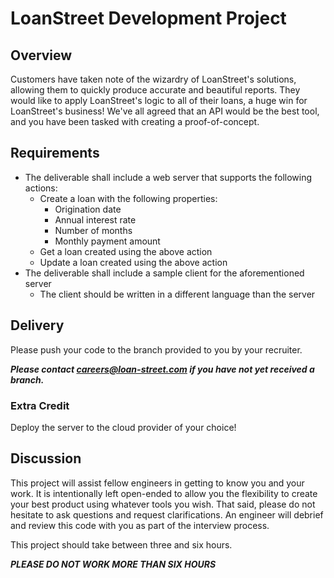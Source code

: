 # LoanStreet Development Project

## Overview
Customers have taken note of the wizardry of LoanStreet's solutions,
allowing them to quickly produce accurate and beautiful reports.
They would like to apply LoanStreet's logic to all of their loans,
a huge win for LoanStreet's business!
We've all agreed that an API would be the best tool,
and you have been tasked with creating a proof-of-concept.

## Requirements
* The deliverable shall include a web server that supports the following actions:
    * Create a loan with the following properties:
        * Origination date
        * Annual interest rate
        * Number of months
        * Monthly payment amount
    * Get a loan created using the above action
    * Update a loan created using the above action
* The deliverable shall include a sample client for the aforementioned server
    * The client should be written in a different language than the server

## Delivery
Please push your code to the branch provided to you by your recruiter.

_**Please contact careers@loan-street.com if you have not yet received a branch.**_

### Extra Credit
Deploy the server to the cloud provider of your choice!

## Discussion

This project will assist fellow engineers in getting to know you and your work.
It is intentionally left open-ended to allow you the flexibility to create your
best product using whatever tools you wish.
That said, please do not hesitate to ask questions and request clarifications.
An engineer will debrief and review this code with you as part of the
interview process.

This project should take between three and six hours.

_**PLEASE DO NOT WORK MORE THAN SIX HOURS**_

